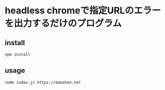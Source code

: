 headless chromeで指定URLのエラーを出力するだけのプログラム
===

## install

```sh
npm install
```


## usage

```sh
node index.js https://manaten.net
```
